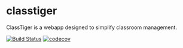 # classtiger
ClassTiger is a webapp designed to simplify classroom management.

[![Build Status](https://travis-ci.org/melucasleite/classtiger.svg?branch=master)](https://travis-ci.org/melucasleite/classtiger)
[![codecov](https://codecov.io/gh/melucasleite/classtiger/branch/master/graph/badge.svg)](https://codecov.io/gh/melucasleite/classtiger)